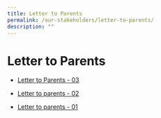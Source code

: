 ```yaml
---
title: Letter to Parents
permalink: /our-stakeholders/letter-to-parents/
description: ""
---
```

# **Letter to Parents**

*   [Letter to Parents - 03](/files/PVPS-2023-03_merge.pdf)  
      
    
*  [Letter to parents - 02](/files/Letter%20to%20parents%20-%2002.pdf)  
      
    
*   [Letter to parents - 01](/files/Letter%20to%20parents%20-%2001.pdf)